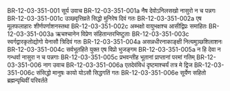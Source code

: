 BR-12-03-351-001  	सूर्य उवाच
BR-12-03-351-001a	नैष देवोऽनिलसखो नासुरो न च पन्नगः
BR-12-03-351-001c	उञ्छवृत्तिव्रते सिद्धो मुनिरेष दिवं गतः
BR-12-03-351-002a	एष मूलफलाहारः शीर्णपर्णाशनस्तथा
BR-12-03-351-002c	अब्भक्षो वायुभक्षश्च आसीद्विप्रः समाहितः
BR-12-03-351-003a	ऋचश्चानेन विप्रेण संहितान्तरभिष्टुताः
BR-12-03-351-003c	स्वर्गद्वारकृतोद्योगो येनासौ त्रिदिवं गतः
BR-12-03-351-004a	असन्नधीरनाकाङ्क्षी नित्यमुञ्छशिलाशनः
BR-12-03-351-004c	सर्वभूतहिते युक्त एष विप्रो भुजङ्गम
BR-12-03-351-005a	न हि देवा न गन्धर्वा नासुरा न च पन्नगाः
BR-12-03-351-005c	प्रभवन्तीह भूतानां प्राप्तानां परमां गतिम्
BR-12-03-351-006  	नाग उवाच
BR-12-03-351-006a	एतदेवंविधं दृष्टमाश्चर्यं तत्र मे द्विज
BR-12-03-351-006c	संसिद्धो मानुषः कायो योऽसौ सिद्धगतिं गतः
BR-12-03-351-006e 	सूर्येण सहितो ब्रह्मन्पृथिवीं परिवर्तते


